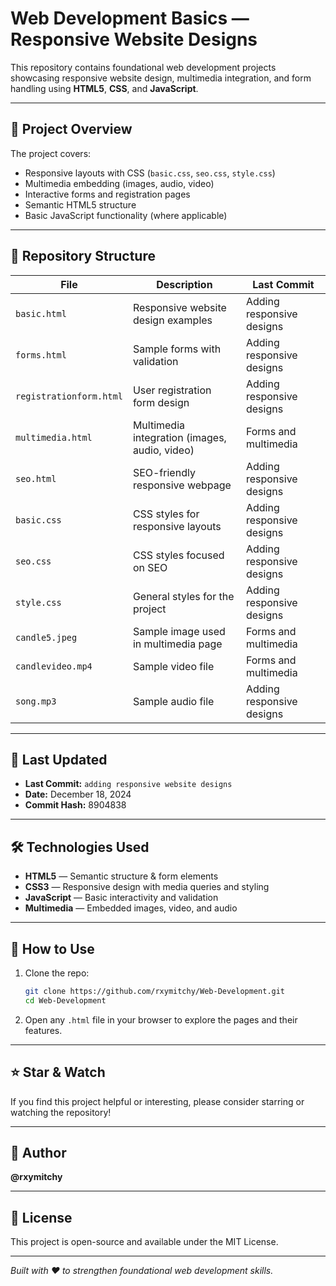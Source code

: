 # Web Development Basics — Responsive Website Designs

This repository contains foundational web development projects showcasing responsive website design, multimedia integration, and form handling using **HTML5**, **CSS**, and **JavaScript**.

---

## 🚀 Project Overview

The project covers:

- Responsive layouts with CSS (`basic.css`, `seo.css`, `style.css`)
- Multimedia embedding (images, audio, video)
- Interactive forms and registration pages
- Semantic HTML5 structure
- Basic JavaScript functionality (where applicable)

---

## 📂 Repository Structure

| File               | Description                              | Last Commit               |
|--------------------|------------------------------------------|---------------------------|
| `basic.html`       | Responsive website design examples       | Adding responsive designs  |
| `forms.html`       | Sample forms with validation             | Adding responsive designs  |
| `registrationform.html` | User registration form design           | Adding responsive designs  |
| `multimedia.html`  | Multimedia integration (images, audio, video) | Forms and multimedia       |
| `seo.html`         | SEO-friendly responsive webpage          | Adding responsive designs  |
| `basic.css`        | CSS styles for responsive layouts        | Adding responsive designs  |
| `seo.css`          | CSS styles focused on SEO                 | Adding responsive designs  |
| `style.css`        | General styles for the project            | Adding responsive designs  |
| `candle5.jpeg`     | Sample image used in multimedia page     | Forms and multimedia       |
| `candlevideo.mp4`  | Sample video file                         | Forms and multimedia       |
| `song.mp3`         | Sample audio file                         | Adding responsive designs  |

---

## 📅 Last Updated

- **Last Commit:** `adding responsive website designs`  
- **Date:** December 18, 2024  
- **Commit Hash:** 8904838

---

## 🛠 Technologies Used

- **HTML5** — Semantic structure & form elements  
- **CSS3** — Responsive design with media queries and styling  
- **JavaScript** — Basic interactivity and validation  
- **Multimedia** — Embedded images, video, and audio  

---

## 📖 How to Use

1. Clone the repo:
   ```bash
   git clone https://github.com/rxymitchy/Web-Development.git
   cd Web-Development


2. Open any `.html` file in your browser to explore the pages and their features.

---

## ⭐ Star & Watch

If you find this project helpful or interesting, please consider starring or watching the repository!

---

## 👤 Author

**@rxymitchy**

---

## 📄 License

This project is open-source and available under the MIT License.

---

*Built with ❤️ to strengthen foundational web development skills.*

```
